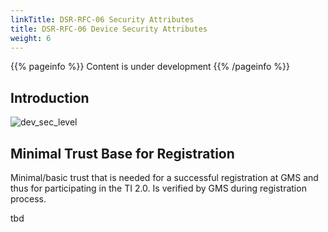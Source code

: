 ```yaml
---
linkTitle: DSR-RFC-06 Security Attributes
title: DSR-RFC-06 Device Security Attributes
weight: 6
---
```


{{% pageinfo %}}
Content is under development
{{% /pageinfo %}}

## Introduction

![dev_sec_level](/images/dsr_rfc_06_device_security_figure.png)

## Minimal Trust Base for Registration
Minimal/basic trust that is needed for a successful registration at GMS and thus for participating in the TI 2.0. Is verified by GMS during registration process.

tbd
